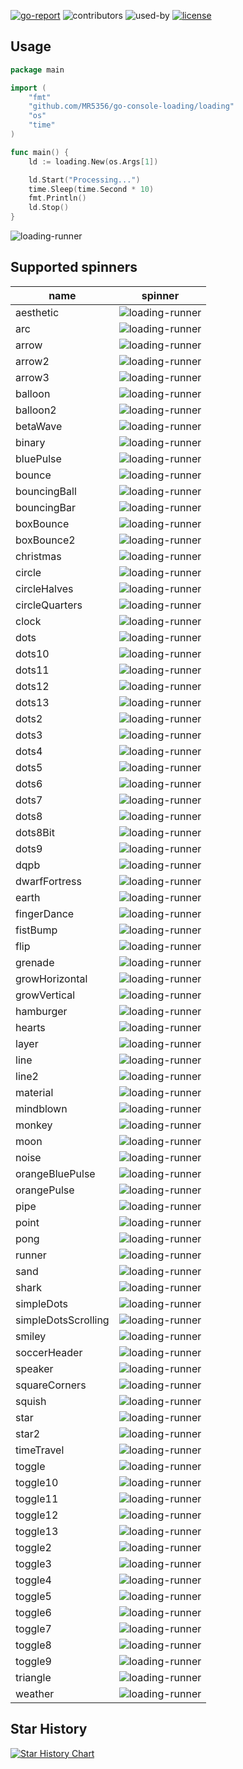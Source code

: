 
[![go-report](https://goreportcard.com/badge/github.com/MR5356/go-console-loading)](https://goreportcard.com/report/github.com/MR5356/go-console-loading)
![contributors](https://img.shields.io/github/contributors/MR5356/go-console-loading)
![used-by](https://img.shields.io/sourcegraph/rrc/github.com/MR5356/go-console-loading)
[![license](https://img.shields.io/github/license/MR5356/go-console-loading)](https://www.apache.org/licenses/LICENSE-2.0.html)


## Usage
```go
package main

import (
	"fmt"
	"github.com/MR5356/go-console-loading/loading"
	"os"
	"time"
)

func main() {
	ld := loading.New(os.Args[1])

	ld.Start("Processing...")
	time.Sleep(time.Second * 10)
	fmt.Println()
	ld.Stop()
}

```
![loading-runner](img/loading-runner.gif)

## Supported spinners
| name                | spinner                                                |
|---------------------|--------------------------------------------------------|
| aesthetic           | ![loading-runner](img/loading-aesthetic.gif)           |
| arc                 | ![loading-runner](img/loading-arc.gif)                 |
| arrow               | ![loading-runner](img/loading-arrow.gif)               |
| arrow2              | ![loading-runner](img/loading-arrow2.gif)              |
| arrow3              | ![loading-runner](img/loading-arrow3.gif)              |
| balloon             | ![loading-runner](img/loading-balloon.gif)             |
| balloon2            | ![loading-runner](img/loading-balloon2.gif)            |
| betaWave            | ![loading-runner](img/loading-betaWave.gif)            |
| binary              | ![loading-runner](img/loading-binary.gif)              |
| bluePulse           | ![loading-runner](img/loading-bluePulse.gif)           |
| bounce              | ![loading-runner](img/loading-bounce.gif)              |
| bouncingBall        | ![loading-runner](img/loading-bouncingBall.gif)        |
| bouncingBar         | ![loading-runner](img/loading-bouncingBar.gif)         |
| boxBounce           | ![loading-runner](img/loading-boxBounce.gif)           |
| boxBounce2          | ![loading-runner](img/loading-boxBounce2.gif)          |
| christmas           | ![loading-runner](img/loading-christmas.gif)           |
| circle              | ![loading-runner](img/loading-circle.gif)              |
| circleHalves        | ![loading-runner](img/loading-circleHalves.gif)        |
| circleQuarters      | ![loading-runner](img/loading-circleQuarters.gif)      |
| clock               | ![loading-runner](img/loading-clock.gif)               |
| dots                | ![loading-runner](img/loading-dots.gif)                |
| dots10              | ![loading-runner](img/loading-dots10.gif)              |
| dots11              | ![loading-runner](img/loading-dots11.gif)              |
| dots12              | ![loading-runner](img/loading-dots12.gif)              |
| dots13              | ![loading-runner](img/loading-dots13.gif)              |
| dots2               | ![loading-runner](img/loading-dots2.gif)               |
| dots3               | ![loading-runner](img/loading-dots3.gif)               |
| dots4               | ![loading-runner](img/loading-dots4.gif)               |
| dots5               | ![loading-runner](img/loading-dots5.gif)               |
| dots6               | ![loading-runner](img/loading-dots6.gif)               |
| dots7               | ![loading-runner](img/loading-dots7.gif)               |
| dots8               | ![loading-runner](img/loading-dots8.gif)               |
| dots8Bit            | ![loading-runner](img/loading-dots8Bit.gif)            |
| dots9               | ![loading-runner](img/loading-dots9.gif)               |
| dqpb                | ![loading-runner](img/loading-dqpb.gif)                |
| dwarfFortress       | ![loading-runner](img/loading-dwarfFortress.gif)       |
| earth               | ![loading-runner](img/loading-earth.gif)               |
| fingerDance         | ![loading-runner](img/loading-fingerDance.gif)         |
| fistBump            | ![loading-runner](img/loading-fistBump.gif)            |
| flip                | ![loading-runner](img/loading-flip.gif)                |
| grenade             | ![loading-runner](img/loading-grenade.gif)             |
| growHorizontal      | ![loading-runner](img/loading-growHorizontal.gif)      |
| growVertical        | ![loading-runner](img/loading-growVertical.gif)        |
| hamburger           | ![loading-runner](img/loading-hamburger.gif)           |
| hearts              | ![loading-runner](img/loading-hearts.gif)              |
| layer               | ![loading-runner](img/loading-layer.gif)               |
| line                | ![loading-runner](img/loading-line.gif)                |
| line2               | ![loading-runner](img/loading-line2.gif)               |
| material            | ![loading-runner](img/loading-material.gif)            |
| mindblown           | ![loading-runner](img/loading-mindblown.gif)           |
| monkey              | ![loading-runner](img/loading-monkey.gif)              |
| moon                | ![loading-runner](img/loading-moon.gif)                |
| noise               | ![loading-runner](img/loading-noise.gif)               |
| orangeBluePulse     | ![loading-runner](img/loading-orangeBluePulse.gif)     |
| orangePulse         | ![loading-runner](img/loading-orangePulse.gif)         |
| pipe                | ![loading-runner](img/loading-pipe.gif)                |
| point               | ![loading-runner](img/loading-point.gif)               |
| pong                | ![loading-runner](img/loading-pong.gif)                |
| runner              | ![loading-runner](img/loading-runner.gif)              |
| sand                | ![loading-runner](img/loading-sand.gif)                |
| shark               | ![loading-runner](img/loading-shark.gif)               |▌|
| simpleDots          | ![loading-runner](img/loading-simpleDots.gif)          |
| simpleDotsScrolling | ![loading-runner](img/loading-simpleDotsScrolling.gif) |
| smiley              | ![loading-runner](img/loading-smiley.gif)              |
| soccerHeader        | ![loading-runner](img/loading-soccerHeader.gif)        |
| speaker             | ![loading-runner](img/loading-speaker.gif)             |
| squareCorners       | ![loading-runner](img/loading-squareCorners.gif)       |
| squish              | ![loading-runner](img/loading-squish.gif)              |
| star                | ![loading-runner](img/loading-star.gif)                |
| star2               | ![loading-runner](img/loading-star2.gif)               |
| timeTravel          | ![loading-runner](img/loading-timeTravel.gif)          |
| toggle              | ![loading-runner](img/loading-toggle.gif)              |
| toggle10            | ![loading-runner](img/loading-toggle10.gif)            |
| toggle11            | ![loading-runner](img/loading-toggle11.gif)            |
| toggle12            | ![loading-runner](img/loading-toggle12.gif)            |
| toggle13            | ![loading-runner](img/loading-toggle13.gif)            |
| toggle2             | ![loading-runner](img/loading-toggle2.gif)             |
| toggle3             | ![loading-runner](img/loading-toggle3.gif)             |
| toggle4             | ![loading-runner](img/loading-toggle4.gif)             |
| toggle5             | ![loading-runner](img/loading-toggle5.gif)             |
| toggle6             | ![loading-runner](img/loading-toggle6.gif)             |
| toggle7             | ![loading-runner](img/loading-toggle7.gif)             |
| toggle8             | ![loading-runner](img/loading-toggle8.gif)             |
| toggle9             | ![loading-runner](img/loading-toggle9.gif)             |
| triangle            | ![loading-runner](img/loading-triangle.gif)            |
| weather             | ![loading-runner](img/loading-weather.gif)             |

## Star History

[![Star History Chart](https://api.star-history.com/svg?repos=MR5356/go-console-loading&type=Date)](https://star-history.com/#MR5356/go-console-loading&Date)